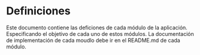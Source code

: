 # Definiciones

Este documento contiene las deficiones de cada módulo de la aplicación. Especificando el objetivo de cada uno de estos módulos. La documentación de implementación de cada moudlo debe ir en el README.md de cada módulo.
